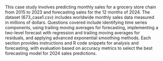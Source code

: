 This case study involves predicting monthly sales for a grocery store chain from 2015 to 2023 and forecasting sales for the 12 months of 2024. The dataset (673_case1.csv) includes worldwide monthly sales data measured in millions of dollars. Questions covered include identifying time series components, using trailing moving averages for forecasting, implementing a two-level forecast with regression and trailing moving averages for residuals, and applying advanced exponential smoothing methods. Each section provides instructions and R code snippets for analysis and forecasting, with evaluation based on accuracy metrics to select the best forecasting model for 2024 sales predictions.
